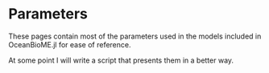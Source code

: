 # Parameters 
These pages contain most of the parameters used in the models included in OceanBioME.jl for ease of reference.

At some point I will write a script that presents them in a better way.